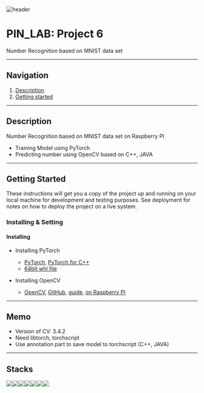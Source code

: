 ![header](https://capsule-render.vercel.app/api?type=soft&color=006EDB&fontColor=DEEAF7&height=200&section=header&text=PIN_LAB&desc=Project%206&descAlignY=80&fontSize=90)
# PIN_LAB: Project 6

Number Recognition based on MNIST data set

---

## Navigation
1. [Description](#Description)
2. [Getting started](#Getting-Started)

---

## Description
Number Recognition based on MNIST data set on Raspberry PI
- Training Model using PyTorch
- Predicting number using OpenCV based on C++, JAVA
---

## Getting Started

These instructions will get you a copy of the project up and running on your local machine for development and testing purposes. 
See deployment for notes on how to deploy the project on a live system.

### Installing & Setting
#### Installing
- Installing PyTorch
    - [PyTorch](https://pytorch.org/), [PyTorch for C++](https://pytorch.org/cppdocs/installing.html#)
    - [64bit whl file](https://mathinf.eu/pytorch/arm64/)

- Installing OpenCV
    - [OpenCV](https://opencv.org/), [GitHub](https://github.com/opencv/opencv), [guide](https://docs.opencv.org/4.x/df/d65/tutorial_table_of_content_introduction.html), [on Raspberry PI](https://qengineering.eu/install-opencv-4.3-on-raspberry-64-os.html)
   
---

## Memo
- Version of CV: 3.4.2
- Need libtorch, torchscript
- Use annotation part to save model to torchscript (C++, JAVA)

---

## Stacks
<img src="https://img.shields.io/badge/Python-3776AB?style=for-the-badge&logo=Python&logoColor=white"><img src="https://img.shields.io/badge/PyTorch-EE4C2C?style=for-the-badge&logo=PyTorch&logoColor=white"><img src="https://img.shields.io/badge/Google Colab-F9AB00?style=for-the-badge&logo=Google Colab&logoColor=white"><img src="https://img.shields.io/badge/C++-00599C?style=for-the-badge&logo=C++&logoColor=white"><img src="https://img.shields.io/badge/Java-EE4C2C?style=for-the-badge&logo=Java&logoColor=white"><img src="https://img.shields.io/badge/OpenCV-5C3EE8?style=for-the-badge&logo=OpenCV&logoColor=white"><img src="https://img.shields.io/badge/Raspberry Pi-A22846?style=for-the-badge&logo=Raspberry Pi&logoColor=white">
